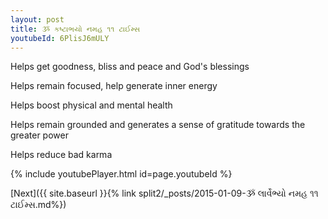 ```yaml
---
layout: post
title: ૐ કષ્ટાભયો નમહ ૧૧ ટાઈમ્સ
youtubeId: 6PlisJ6mULY
---
```

 
 
Helps get goodness, bliss and peace and God's blessings
 
Helps remain focused, help generate inner energy 
 
Helps boost physical and mental health 
 
Helps remain grounded and generates a sense of gratitude towards the greater power 
 
Helps reduce bad karma
 
 
 
 


{% include youtubePlayer.html id=page.youtubeId %}
 
[Next]({{ site.baseurl }}{% link  split2/_posts/2015-01-09-ૐ લાર્વેભ્યો નમહ ૧૧ ટાઈમ્સ.md%})
 
